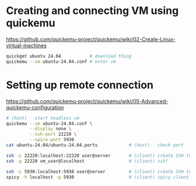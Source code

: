# Creating and connecting VM using quickemu

https://github.com/quickemu-project/quickemu/wiki/02-Create-Linux-virtual-machines
```sh
quickget ubuntu 24.04           # download thing
quickemu --vm ubuntu-24.04.conf # enter vm
```

# Setting up remote connection

https://github.com/quickemu-project/quickemu/wiki/05-Advanced-quickemu-configuration
```sh
# (host)   start headless vm
quickemu --vm ubuntu-24.04.conf \
         --display none \
         --ssh-port 22220 \
         --spice-port 5930
cat ubuntu-24.04/ubuntu-24.04.ports            # (host)   check port

ssh -L 22220:localhost:22220 user@server       # (client) create SSH tunnel
ssh -p 22220 vm_user@localhost                 # (client) ssh?

ssh -L 5930:localhost:5930 user@server         # (client) create SSH tunnel
spicy -h localhost -p 5930                     # (client) spicy client
```
